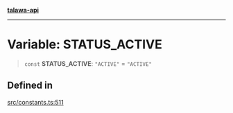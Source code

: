 [**talawa-api**](../../README.md)

***

# Variable: STATUS\_ACTIVE

> `const` **STATUS\_ACTIVE**: `"ACTIVE"` = `"ACTIVE"`

## Defined in

[src/constants.ts:511](https://github.com/Suyash878/talawa-api/blob/f376d03c37e9acd046e7cc983947432c95f74442/src/constants.ts#L511)
